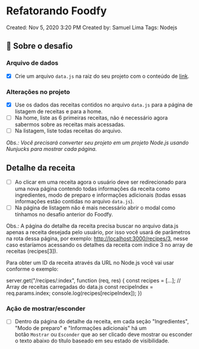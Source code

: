 # Refatorando Foodfy

Created: Nov 5, 2020 3:20 PM
Created by: Samuel Lima
Tags: Nodejs

## 🚀 Sobre o desafio

### **Arquivo de dados**

- [x]  Crie um arquivo `data.js` na raiz do seu projeto com o conteúdo de [link](https://github.com/rocketseat-education/bootcamp-launchbase-desafios-03/blob/master/assets/data.js).

### **Alterações no projeto**

- [x]  Use os dados das receitas contidos no arquivo `data.js` para a página de listagem de receitas e para a home.
- [ ]  Na home, liste as 6 primeiras receitas, não é necessário agora sabermos sobre as receitas mais acessadas.
- [ ]  Na listagem, liste todas receitas do arquivo.

*Obs.: Você precisará converter seu projeto em um projeto Node.js usando Nunjucks para mostrar cada página.*

## Detalhe da receita

- [ ]  Ao clicar em uma receita agora o usuário deve ser redirecionado para uma nova página contendo todas informações da receita como ingredientes, modo de preparo e informações adicionais (todas essas informações estão contidas no arquivo `data.js`).
- [ ]  Na página de listagem não é mais necessário abrir o modal como tínhamos no desafio anterior do Foodfy.

Obs.: A página do detalhe da receita precisa buscar no arquivo data.js apenas a receita desejada pelo usuário, por isso você usará de parâmetros na rota dessa página, por exemplo: [http://localhost:3000/recipes/3](http://localhost:3000/recipes/3), nesse caso estaríamos acessando os detalhes da receita com índice 3 no array de receitas (recipes[3]).

Para obter um ID da receita através da URL no Node.js você vai usar conforme o exemplo:

server.get("/recipes/:index", function (req, res) { const recipes = [...]; // Array de receitas carregadas do data.js const recipeIndex = req.params.index; console.log(recipes[recipeIndex]);
})

### **Ação de mostrar/esconder**

- [ ]  Dentro da página do detalhe da receita, em cada seção "Ingredientes", "Modo de preparo" e "Informações adicionais" há um botão `Mostrar` ou `Esconder` que ao ser clicado deve mostrar ou esconder o texto abaixo do título baseado em seu estado de visibilidade.